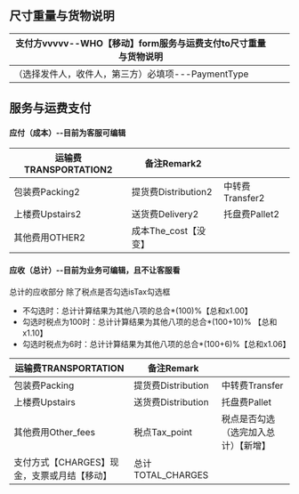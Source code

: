 



## 尺寸重量与货物说明



| 支付方vvvvv--WHO【移动】form服务与运费支付to尺寸重量与货物说明 |  |   |
| ------ | -------- | ---- |
| （选择发件人，收件人，第三方）必填项---PaymentType |          |      |

## 服务与运费支付



####  应付（成本）--目前为客服可编辑

| 运输费TRANSPORTATION2 | 备注Remark2 |           |
| ------ | ---- | ---- |
| 包装费Packing2 | 提货费Distribution2 | 中转费Transfer2 |
| 上楼费Upstairs2 | 送货费Delivery2 | 托盘费Pallet2 |
| 其他费用OTHER2 | 成本The_cost【没变】 |      |

####  应收（总计）--目前为业务可编辑，且不让客服看

总计的应收部分  除了税点是否勾选isTax勾选框

- 不勾选时：总计计算结果为其他八项的总合*(100)%【总和x1.00】
- 勾选时税点为100时：总计计算结果为其他八项的总合*(100+10)%  【总和x1.10】
- 勾选时税点为6时：总计计算结果为其他八项的总合*(100+6)%【总和x1.06】

| 运输费TRANSPORTATION | 备注Remark |           |
| ------ | ---- | ---- |
| 包装费Packing | 提货费Distribution | 中转费Transfer |
| 上楼费Upstairs | 送货费Distribution | 托盘费Pallet |
| 其他费用Other_fees | 税点Tax_point | 税点是否勾选（选完加入总计）【新增】 |
| 支付方式【CHARGES】现金，支票或月结【移动】 | 总计TOTAL_CHARGES | |



